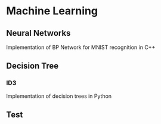 # Machine Learning
## Neural Networks

Implementation of BP Network for MNIST recognition in C++

## Decision Tree

### ID3
Implementation of decision trees in Python

## Test
